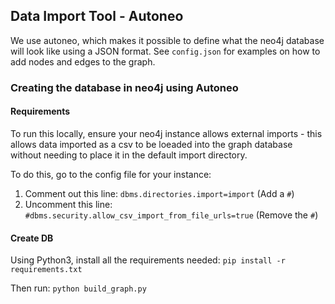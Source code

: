 ## Data Import Tool - Autoneo

We use autoneo, which makes it possible to define what the neo4j database will look like using a JSON format. See `config.json` for examples on how to add nodes and edges to the graph.


### Creating the database in neo4j using Autoneo

#### Requirements
To run this locally, ensure your neo4j instance allows external imports - this allows data imported as a csv to be loeaded into the graph database without needing to place it in the default import directory. 

To do this, go to the config file for your instance:
1. Comment out this line: `dbms.directories.import=import` (Add a `#`)
2. Uncomment this line: `#dbms.security.allow_csv_import_from_file_urls=true` (Remove the `#`)

#### Create DB
Using Python3, install all the requirements needed: `pip install -r requirements.txt`

Then run: `python build_graph.py`